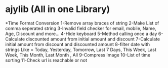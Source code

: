 # ajylib (All in one Library)

*Time Format Conversion
1-Remove array braces of string
2-Make List of comma seperated string
3-Invalid field checker for email, mobile, Name, Age, Discount and more...
4-Hide keyboard
5-Method calling once a day
6-Calculate discounted amount from initial amount and discount
7-Calculate initial amount from discount and discounted amount
8-filter date with strings Like = Today, Yesterday, Tomorrow, Last 7 Days, This Week, Last Week, This Month, Last Month , All
9-Compress Image
10-List of time sorting
11-Check url is reachable or not
